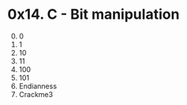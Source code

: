 0x14. C - Bit manipulation
==========================

0. 0
1. 1
2. 10
3. 11
4. 100
5. 101
6. Endianness
7. Crackme3